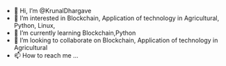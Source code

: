 - 👋 Hi, I’m @KrunalDhargave
- 👀 I’m interested in Blockchain, Application of technology in Agricultural, Python, Linux, 
- 🌱 I’m currently learning Blockchain,Python
- 💞️ I’m looking to collaborate on Blockchain, Application of technology in Agricultural
- 📫 How to reach me ...

<!---
KrunalDhargave/KrunalDhargave is a ✨ special ✨ repository because its `README.md` (this file) appears on your GitHub profile.
You can click the Preview link to take a look at your changes.
--->

